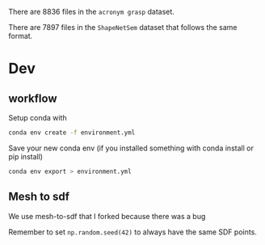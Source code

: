 There are 8836 files in the `acronym grasp` dataset.

There are 7897 files in the `ShapeNetSem` dataset that follows the same format.

# Dev

## workflow

Setup conda with

```bash
conda env create -f environment.yml
```

Save your new conda env (if you installed something with conda install or pip install)

```bash
conda env export > environment.yml
```

## Mesh to sdf

We use mesh-to-sdf that I forked because there was a bug

Remember to set `np.random.seed(42)` to always have the same SDF points.
